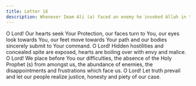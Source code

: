 ```yaml
---
title: Letter 16
description: Whenever Imam Ali (a) faced an enemy he invoked Allah in the following words.
---
```


O Lord! Our hearts seek Your Protection, our faces turn to You, our eyes look towards You, 
our feet move towards Your path and our bodies sincerely submit to Your command. O Lord! 
Hidden hostilities and concealed spite are exposed, hearts are boiling over with envy and 
malice. O Lord! We place before You our difficulties, the absence of the Holy Prophet (s) 
from amongst us, the abundance of enemies, the disappointments and frustrations which face 
us. O Lord! Let truth prevail and let our people realize justice, honesty and piety of our case.